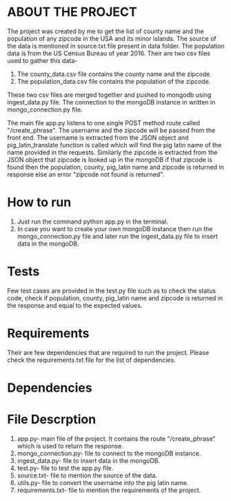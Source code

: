 # ABOUT THE PROJECT
The project was created by me to get the list of county name and the population of any zipcode in the USA and its minor islands.
The source of the data is mentioned in source.txt file present in data folder. The population data is from the US Census Bureau of year 2016. Their are two csv files used to gather this data-

1. The county_data.csv file contains the county name and the zipcode.
2. The population_data.csv file contains the population of the zipcode.

These two csv files are merged together and pushed to mongodb using ingest_data.py file. The connection to the mongoDB instance in written in mongo_connection.py file.

The main file app.py listens to one single POST method route called "/create_phrase". The username and the zipcode will be passed from the front end. The username is extracted from the JSON object and pig_latin_translate function is called which will find the pig latin name of the name provided in the requests. Similarly the zipcode is extracted from the JSON object that zipcode is looked up in the mongoDB if that zipcode is found then the population, county, pig_latin name and zipcode is returned in response else an error "zipcode not found is returned".


# How to run

1. Just run the command python app.py in the terminal.
2. In case you want to create your own mongoDB instance then run the mongo_connection.py file and later run the ingest_data.py file to insert data in the mongoDB.

# Tests 
Few test cases are provided in the test.py file such as to check the status code, check if population, county, pig_latin name and zipcode is returned in the response and equal to the expected values.

# Requirements
Their are few dependencies that are required to run the project. Please check the requirements.txt file for the list of dependencies.

# Dependencies

# File Descrption
1. app.py- main file of the project. It contains the route "/create_phrase" which is used to return the response.
2. mongo_connection.py- file to connect to the mongoDB instance.
3. ingest_data.py- file to insert data in the mongoDB.
4. test.py- file to test the app.py file.
5. source.txt- file to mention the source of the data.
6. utils.py- file to convert the username into the pig latin name.
7. requirements.txt- file to mention the requirements of the project.

